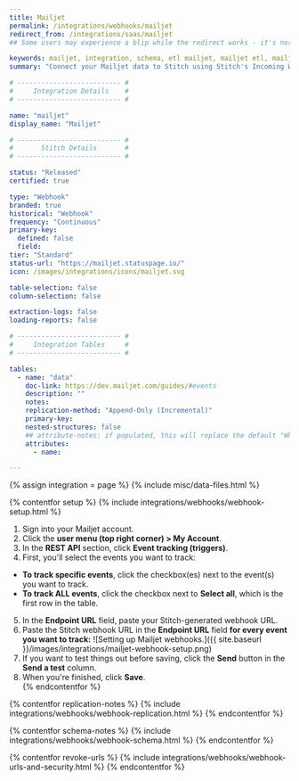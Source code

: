 ```yaml
---
title: Mailjet
permalink: /integrations/webhooks/mailjet
redirect_from: /integrations/saas/mailjet
## Some users may experience a blip while the redirect works - it's normal.

keywords: mailjet, integration, schema, etl mailjet, mailjet etl, mailjet schema, stitch webhooks
summary: "Connect your Mailjet data to Stitch using Stitch's Incoming Webhooks integration. In this guide, you'll find setup instructions, info about replication, and the data you can expect to see in your data warehouse."

# -------------------------- #
#     Integration Details    #
# -------------------------- #

name: "mailjet"
display_name: "Mailjet"

# -------------------------- #
#       Stitch Details       #
# -------------------------- #

status: "Released"
certified: true

type: "Webhook"
branded: true
historical: "Webhook"
frequency: "Continuous"
primary-key:
  defined: false
  field: 
tier: "Standard"
status-url: "https://mailjet.statuspage.io/"
icon: /images/integrations/icons/mailjet.svg

table-selection: false
column-selection: false

extraction-logs: false
loading-reports: false

# -------------------------- #
#     Integration Tables     #
# -------------------------- #

tables:
  - name: "data"
    doc-link: https://dev.mailjet.com/guides/#events
    description: ""
    notes: 
    replication-method: "Append-Only (Incremental)"
    primary-key: 
    nested-structures: false
    ## attribute-notes: if populated, this will replace the default "While we try to include everything here..." copy.
    attributes:
      - name: 

---
```

{% assign integration = page %}
{% include misc/data-files.html %}

{% contentfor setup %}
{% include integrations/webhooks/webhook-setup.html %}

1. Sign into your Mailjet account.
2. Click the **user menu (top right corner) > My Account**.
3. In the **REST API** section, click **Event tracking (triggers)**.
4. First, you'll select the events you want to track:
  - **To track specific events**, click the checkbox(es) next to the event(s) you want to track.
  - **To track ALL events**, click the checkbox next to **Select all**, which is the first row in the table.
5. In the **Endpoint URL** field, paste your Stitch-generated webhook URL. 
6. Paste the Stitch webhook URL in the **Endpoint URL** field **for every event you want to track:**
   ![Setting up Mailjet webhooks.]({{ site.baseurl }}/images/integrations/mailjet-webhook-setup.png)
7. If you want to test things out before saving, click the **Send** button in the **Send a test** column.
8. When you're finished, click **Save**.  
{% endcontentfor %}



{% contentfor replication-notes %}
{% include integrations/webhooks/webhook-replication.html %}
{% endcontentfor %}



{% contentfor schema-notes %}
{% include integrations/webhooks/webhook-schema.html %}
{% endcontentfor %}



{% contentfor revoke-urls %}
{% include integrations/webhooks/webhook-urls-and-security.html %}
{% endcontentfor %}